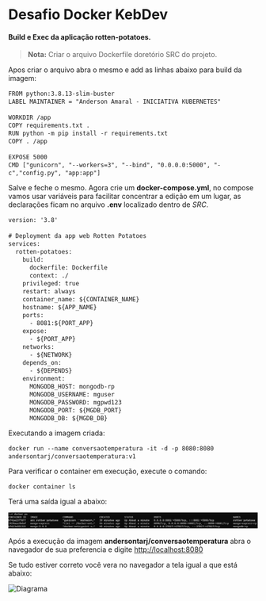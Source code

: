 # Desafio Docker KebDev

#### Build e Exec da aplicação rotten-potatoes.

> **Nota:** Criar o arquivo Dockerfile doretório SRC do projeto.

Apos criar o arquivo abra o mesmo e add as linhas abaixo para build da imagem:

```
FROM python:3.8.13-slim-buster
LABEL MAINTAINER = "Anderson Amaral - INICIATIVA KUBERNETES"

WORKDIR /app
COPY requirements.txt .
RUN python -m pip install -r requirements.txt
COPY . /app

EXPOSE 5000
CMD ["gunicorn", "--workers=3", "--bind", "0.0.0.0:5000", "-c","config.py", "app:app"]
```

Salve e feche o mesmo. 
Agora crie um **docker-compose.yml**, no compose vamos usar variáveis para facilitar concentrar a edição em um lugar, as declarações ficam no arquivo **.env** localizado dentro de *SRC*.

```
version: '3.8'

# Deployment da app web Rotten Potatoes
services:
  rotten-potatoes:
    build:
      dockerfile: Dockerfile
      context: ./
    privileged: true
    restart: always
    container_name: ${CONTAINER_NAME}
    hostname: ${APP_NAME}
    ports:
      - 8081:${PORT_APP}
    expose:
      - ${PORT_APP}
    networks:
      - ${NETWORK}
    depends_on:
      - ${DEPENDS}
    environment:
      MONGODB_HOST: mongodb-rp
      MONGODB_USERNAME: mguser
      MONGODB_PASSWORD: mgpwd123
      MONGODB_PORT: ${MGDB_PORT}
      MONGODB_DB: ${MGDB_DB}
```

Executando a imagem criada:

```
docker run --name conversaotemperatura -it -d -p 8080:8080 andersontarj/conversaotemperatura:v1
```

Para verificar o container em execução, execute o comando:

```
docker container ls
```

Terá uma saída igual a abaixo:

![Diagrama](./imgs/contlist.png)

Após a execução da imagem **andersontarj/conversaotemperatura** abra o navegador de sua preferencia e digite <http://localhost:8080>

Se tudo estiver correto você vera no navegador a tela igual a que está abaixo:

![Diagrama](./imgs/convtemp.png)
